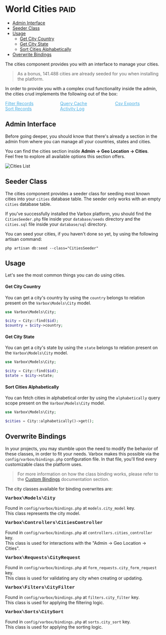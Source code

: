 <h1>World Cities <small class="paid">PAID</small></h1>

- [Admin Interface](#admin-interface)
- [Seeder Class](#seeder-class)
- [Usage](#usage)
    - [Get City Country](#get-city-country)
    - [Get City State](#get-city-state)
    - [Sort Cities Alphabetically](#sort-cities-alphabetically)
- [Overwrite Bindings](#overwrite-bindings)

The cities component provides you with an interface to manage your cities.

> As a bonus, 141.488 cities are already seeded for you when installing the platform.

In order to provide you with a complex crud functionality inside the admin, the cities crud implements the following out of the box:

<style>
    #available-filter-operators-list > p {
        column-count: 3; -moz-column-count: 3; -webkit-column-count: 3;
        column-gap: 2em; -moz-column-gap: 2em; -webkit-column-gap: 2em;
    }

    #available-filter-operators-list a {
        display: block;
        color: #4AAEE3;
    }
</style>
<div id="available-filter-operators-list" markdown="1">

[Filter Records](/docs/{{version}}/filter-records)
[Sort Records](/docs/{{version}}/sort-records)
[Query Cache](/docs/{{version}}/query-cache)
[Activity Log](/docs/{{version}}/activity-log)
[Csv Exports](/docs/{{version}}/csv-exports)

</div>

<a name="admin-interface"></a>
## Admin Interface

Before going deeper, you should know that there's already a section in the admin from where you can manage all your countries, states and cities.

You can find the cities section inside **Admin -> Geo Location -> Cities**.   
Feel free to explore all available options this section offers.

![Cities List](/docs/{{version}}/cities-list.png)

<a name="seeder-class"></a>
## Seeder Class

The cities component provides a seeder class for seeding most known cities into your `cities` database table. 
The seeder only works with an empty `cities` database table.

If you've successfully installed the Varbox platform, you should find the `CitiesSeeder.php` file inside your `database/seeds` directory and the `cities.sql` file inside your `database/sql` directory.

You can seed your cities, if you haven't done so yet, by using the following artisan command:

```
php artisan db:seed --class="CitiesSeeder"
```

<a name="usage"></a>
## Usage

Let's see the most common things you can do using cities.

<a name="get-city-country"></a>
#### Get City Country

You can get a city's country by using the `country` belongs to relation present on the `Varbox\Models\City` model.

```php
use Varbox\Models\City;

$city = City::find($id);
$country = $city->country;
```

<a name="get-city-state"></a>
#### Get City State

You can get a city's state by using the `state` belongs to relation present on the `Varbox\Models\City` model.

```php
use Varbox\Models\City;

$city = City::find($id);
$state = $city->state;
```

<a name="sort-cities-alphabetically"></a>
#### Sort Cities Alphabetically

You can fetch cities in alphabetical order by using the `alphabetically` query scope present on the `Varbox\Models\City` model.

```php
use Varbox\Models\City;

$cities = City::alphabetically()->get();
```

<a name="overwrite-bindings"></a>
## Overwrite Bindings

In your projects, you may stumble upon the need to modify the behavior of these classes, in order to fit your needs.
Varbox makes this possible via the `config/varbox/bindings.php` configuration file. In that file, you'll find every customizable class the platform uses.

> For more information on how the class binding works, please refer to the [Custom Bindings](/docs/{{version}}/custom-bindings) documentation section.

<style>
    p.overwrite-class {
        display: block;
        font-family: SFMono-Regular,Menlo,Monaco,Consolas,Liberation Mono,Courier New,monospace;
        font-weight: 600;
        font-size: 15px;
        margin: 0;
    }
</style>

The city classes available for binding overwrites are:

<p class="overwrite-class">Varbox\Models\City</p>

Found in `config/varbox/bindings.php` at `models.city_model` key.   
This class represents the city model.

<p class="overwrite-class">Varbox\Controllers\CitiesController</p>

Found in `config/varbox/bindings.php` at `controllers.cities_controller` key.   
This class is used for interactions with the "Admin -> Geo Location -> Cities".

<p class="overwrite-class">Varbox\Requests\CityRequest</p>

Found in `config/varbox/bindings.php` at `form_requests.city_form_request` key.   
This class is used for validating any city when creating or updating.

<p class="overwrite-class">Varbox\Filters\CityFilter</p>

Found in `config/varbox/bindings.php` at `filters.city_filter` key.   
This class is used for applying the filtering logic.

<p class="overwrite-class">Varbox\Sorts\CitySort</p>

Found in `config/varbox/bindings.php` at `sorts.city_sort` key.   
This class is used for applying the sorting logic.

